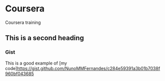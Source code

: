 # Coursera
Coursera training

## This is a second heading


### Gist
This is a good example of [my code]https://gist.github.com/NunoMMFernandes/c284e59391a3b01b7038f960bf043685

